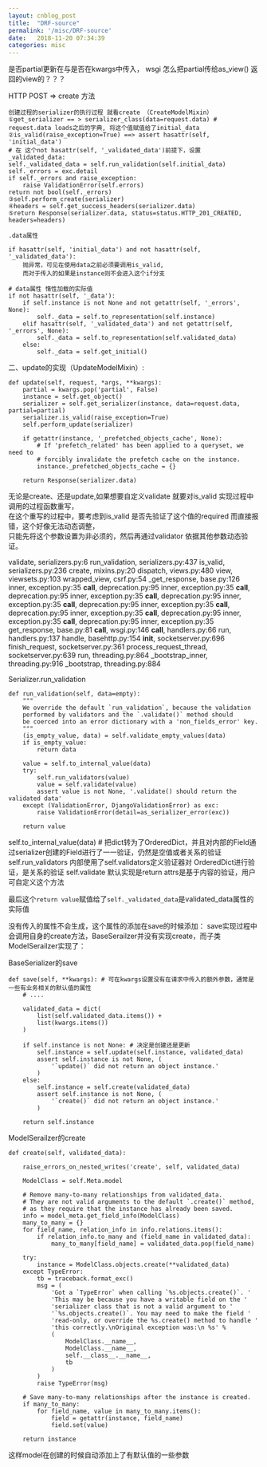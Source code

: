 ```yaml
---
layout: cnblog_post
title:  "DRF-source"
permalink: '/misc/DRF-source'
date:   2018-11-20 07:34:39
categories: misc
---
```



是否partial更新在与是否在kwargs中传入， wsgi 怎么把partial传给as_view() 返回的view的？？？


HTTP POST => create 方法

```
创建过程的serializer的执行过程 就看create （CreateModelMixin）
①get_serializer == > serializer_class(data=request.data) # request.data loads之后的字典, 将这个值赋值给了initial_data
②is_valid(raise_exception=True) ==> assert hasattr(self, 'initial_data')
# 在 这个not hasattr(self, '_validated_data')前提下，设置 _validated_data:
self._validated_data = self.run_validation(self.initial_data)
self._errors = exc.detail
if self._errors and raise_exception:
    raise ValidationError(self.errors)
return not bool(self._errors)
③self.perform_create(serializer)
④headers = self.get_success_headers(serializer.data)
⑤return Response(serializer.data, status=status.HTTP_201_CREATED, headers=headers)

.data属性

if hasattr(self, 'initial_data') and not hasattr(self, '_validated_data'):
    抛异常，可见在使用data之前必须要调用is_valid,
    而对于传入的如果是instance则不会进入这个if分支

# data属性 惰性加载的实际值
if not hasattr(self, '_data'):
    if self.instance is not None and not getattr(self, '_errors', None):
        self._data = self.to_representation(self.instance)
    elif hasattr(self, '_validated_data') and not getattr(self, '_errors', None):
        self._data = self.to_representation(self.validated_data)
    else:
        self._data = self.get_initial()
```


二、update的实现（UpdateModelMixin）:

```
def update(self, request, *args, **kwargs):
    partial = kwargs.pop('partial', False)
    instance = self.get_object()
    serializer = self.get_serializer(instance, data=request.data, partial=partial)
    serializer.is_valid(raise_exception=True)
    self.perform_update(serializer)

    if getattr(instance, '_prefetched_objects_cache', None):
        # If 'prefetch_related' has been applied to a queryset, we need to
        # forcibly invalidate the prefetch cache on the instance.
        instance._prefetched_objects_cache = {}

    return Response(serializer.data)
```


无论是create、还是update,如果想要自定义validate 就要对is_valid 实现过程中调用的过程函数重写，<br/>
在这个重写的过程中，要考虑到is_valid 是否先验证了这个值的required 而直接报错，这个好像无法动态调整，<br/>
只能先将这个参数设置为非必须的，然后再通过validator 依据其他参数动态验证。<br/>


validate, serializers.py:6
run_validation, serializers.py:437
is_valid, serializers.py:236
create, mixins.py:20
dispatch, views.py:480
view, viewsets.py:103
wrapped_view, csrf.py:54
_get_response, base.py:126
inner, exception.py:35
__call__, deprecation.py:95
inner, exception.py:35
__call__, deprecation.py:95
inner, exception.py:35
__call__, deprecation.py:95
inner, exception.py:35
__call__, deprecation.py:95
inner, exception.py:35
__call__, deprecation.py:95
inner, exception.py:35
__call__, deprecation.py:95
inner, exception.py:35
__call__, deprecation.py:95
inner, exception.py:35
get_response, base.py:81
__call__, wsgi.py:146
__call__, handlers.py:66
run, handlers.py:137
handle, basehttp.py:154
__init__, socketserver.py:696
finish_request, socketserver.py:361
process_request_thread, socketserver.py:639
run, threading.py:864
_bootstrap_inner, threading.py:916
_bootstrap, threading.py:884


Serializer.run_validation

```
def run_validation(self, data=empty):
    """
    We override the default `run_validation`, because the validation
    performed by validators and the `.validate()` method should
    be coerced into an error dictionary with a 'non_fields_error' key.
    """
    (is_empty_value, data) = self.validate_empty_values(data)
    if is_empty_value:
        return data

    value = self.to_internal_value(data)
    try:
        self.run_validators(value)
        value = self.validate(value)
        assert value is not None, '.validate() should return the validated data'
    except (ValidationError, DjangoValidationError) as exc:
        raise ValidationError(detail=as_serializer_error(exc))

    return value
```

self.to_internal_value(data) # 把dict转为了OrderedDict，并且对内部的Field通过serializer创建的Field进行了一一验证，仍然是空值或者关系的验证
self.run_validators 内部使用了self.validators定义验证器对 OrderedDict进行验证，是关系的验证
self.validate 默认实现是return attrs是基于内容的验证，用户可自定义这个方法


最后这个`return value`赋值给了`self._validated_data`是validated_data属性的实际值

没有传入的属性不会生成，这个属性的添加在save的时候添加：
save实现过程中会调用自身的create方法，BaseSerailzer并没有实现create，而子类ModelSerailzer实现了：

BaseSerializer的save

```
def save(self, **kwargs): # 可在kwargs设置没有在请求中传入的额外参数，通常是一些有业务相关的默认值的属性
    # ....

    validated_data = dict(
        list(self.validated_data.items()) +
        list(kwargs.items())
    )

    if self.instance is not None: # 决定是创建还是更新
        self.instance = self.update(self.instance, validated_data)
        assert self.instance is not None, (
            '`update()` did not return an object instance.'
        )
    else:
        self.instance = self.create(validated_data)
        assert self.instance is not None, (
            '`create()` did not return an object instance.'
        )

    return self.instance
```

ModelSerailzer的create

```
def create(self, validated_data):

    raise_errors_on_nested_writes('create', self, validated_data)

    ModelClass = self.Meta.model

    # Remove many-to-many relationships from validated_data.
    # They are not valid arguments to the default `.create()` method,
    # as they require that the instance has already been saved.
    info = model_meta.get_field_info(ModelClass)
    many_to_many = {}
    for field_name, relation_info in info.relations.items():
        if relation_info.to_many and (field_name in validated_data):
            many_to_many[field_name] = validated_data.pop(field_name)

    try:
        instance = ModelClass.objects.create(**validated_data)
    except TypeError:
        tb = traceback.format_exc()
        msg = (
            'Got a `TypeError` when calling `%s.objects.create()`. '
            'This may be because you have a writable field on the '
            'serializer class that is not a valid argument to '
            '`%s.objects.create()`. You may need to make the field '
            'read-only, or override the %s.create() method to handle '
            'this correctly.\nOriginal exception was:\n %s' %
            (
                ModelClass.__name__,
                ModelClass.__name__,
                self.__class__.__name__,
                tb
            )
        )
        raise TypeError(msg)

    # Save many-to-many relationships after the instance is created.
    if many_to_many:
        for field_name, value in many_to_many.items():
            field = getattr(instance, field_name)
            field.set(value)

    return instance
```
这样model在创建的时候自动添加上了有默认值的一些参数